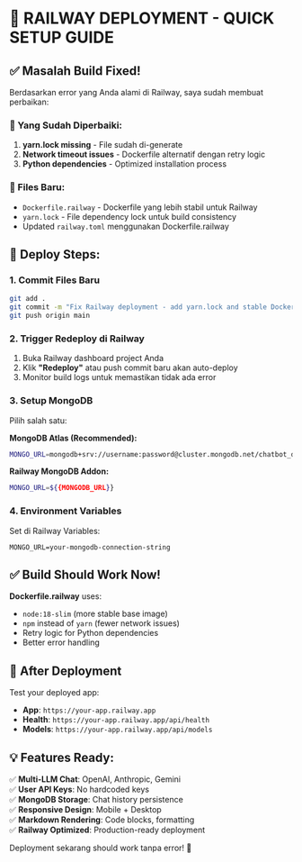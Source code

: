 # 🚀 RAILWAY DEPLOYMENT - QUICK SETUP GUIDE

## ✅ Masalah Build Fixed!

Berdasarkan error yang Anda alami di Railway, saya sudah membuat perbaikan:

### 🔧 Yang Sudah Diperbaiki:
1. **yarn.lock missing** - File sudah di-generate
2. **Network timeout issues** - Dockerfile alternatif dengan retry logic
3. **Python dependencies** - Optimized installation process

### 📁 Files Baru:
- `Dockerfile.railway` - Dockerfile yang lebih stabil untuk Railway
- `yarn.lock` - File dependency lock untuk build consistency
- Updated `railway.toml` menggunakan Dockerfile.railway

## 🚀 Deploy Steps:

### 1. Commit Files Baru
```bash
git add .
git commit -m "Fix Railway deployment - add yarn.lock and stable Dockerfile"
git push origin main
```

### 2. Trigger Redeploy di Railway
1. Buka Railway dashboard project Anda
2. Klik **"Redeploy"** atau push commit baru akan auto-deploy
3. Monitor build logs untuk memastikan tidak ada error

### 3. Setup MongoDB
Pilih salah satu:

**MongoDB Atlas (Recommended):**
```bash
MONGO_URL=mongodb+srv://username:password@cluster.mongodb.net/chatbot_db
```

**Railway MongoDB Addon:**
```bash
MONGO_URL=${{MONGODB_URL}}
```

### 4. Environment Variables
Set di Railway Variables:
```
MONGO_URL=your-mongodb-connection-string
```

## ✅ Build Should Work Now!

**Dockerfile.railway** uses:
- `node:18-slim` (more stable base image)
- `npm` instead of `yarn` (fewer network issues)
- Retry logic for Python dependencies
- Better error handling

## 🎯 After Deployment

Test your deployed app:
- **App**: `https://your-app.railway.app`
- **Health**: `https://your-app.railway.app/api/health`
- **Models**: `https://your-app.railway.app/api/models`

## 💡 Features Ready:
✅ **Multi-LLM Chat**: OpenAI, Anthropic, Gemini  
✅ **User API Keys**: No hardcoded keys  
✅ **MongoDB Storage**: Chat history persistence  
✅ **Responsive Design**: Mobile + Desktop  
✅ **Markdown Rendering**: Code blocks, formatting  
✅ **Railway Optimized**: Production-ready deployment  

Deployment sekarang should work tanpa error! 🎉